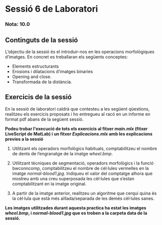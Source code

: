 # Sessió 6 de Laboratori

### Nota: 10.0

## Continguts de la sessió

L’objectiu de la sessió és el introduir-nos en les operacions morfològiques d’imatges. En concret es treballaran els següents conceptes:
* Elements estructurants
* Erosions i dilatacions d’imatges binaries
* Opening and close. 
* Transformada de la distància.

## Exercicis de la sessió

En la sessió de laboratori caldrà que contesteu a les següent qüestions, realitzeu els exercicis proposats i ho entregueu al racó en un informe en format pdf abans de la següent sessió.

**Podeu trobar l'execució de tots els exercicis al fitxer _main.mlx_ (fitxer LiveScript de MatLab) i un fitxer _Explicacions.mlx_ amb les explicacions previes a la sessió**

1. Utilitzant els operadors morfològics habituals, comptabilitzeu el nombre de dents de l’engranatge de la imatge _wheel.bmp_.

2. Utilitzant tècniques de segmentació, operadors morfològics i la funció bwconncomp, comptabilitzeu el nombre de cèl·lules vermelles en la imatge _normal-blood1.jpg_. Indiqueu el valor del comptatge alhora que mostreu amb una creu superposada les cèl·lules que s’estan comptabilitzant en la imatge original.

3. A partir de la imatge anterior, realitzeu un algoritme que cerqui quina és la cèl·lula que està més aïllada/separada de les demés cèl·lules sanes.

**Les imatges utilitzades durant aquesta practica ha estat les imatges _wheel.bmp_, i _normal-blood1.jpg_ que es troben a la carpeta data de la sessió.**